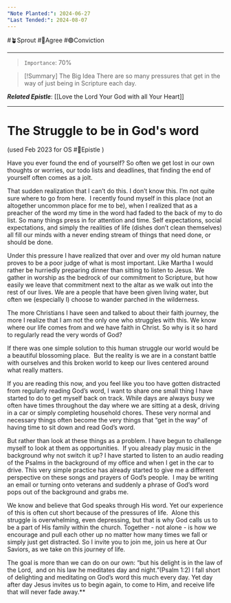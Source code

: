 ```yaml
---
"Note Planted:": 2024-06-27
"Last Tended:": 2024-08-07
---
```

#🪴Sprout #🙂Agree #🟢Conviction 
****
> `Importance`: 70%

>[!Summary] The Big Idea
>There are so many pressures that get in the way of just being in Scripture each day.

***Related Epistle***: [[Love the Lord Your God with all Your Heart]] 

****
# The Struggle to be in God's word 
(used Feb 2023 for OS #📃Epistle )

Have you ever found the end of yourself? So often we get lost in our own thoughts or worries, our todo lists and deadlines, that finding the end of yourself often comes as a jolt. 

  

That sudden realization that I can’t do this. I don’t know this. I’m not quite sure where to go from here.  I recently found myself in this place (not an altogether uncommon place for me to be), when I realized that as a preacher of the word my time in the word had faded to the back of my to do list. So many things press in for attention and time. Self expectations, social expectations, and simply the realities of life (dishes don’t clean themselves) all fill our minds with a never ending stream of things that need done, or should be done. 

  

Under this pressure I have realized that over and over my old human nature proves to be a poor judge of what is most important. Like Martha I would rather be hurriedly preparing dinner than sitting to listen to Jesus. We gather in worship as the bedrock of our commitment to Scripture, but how easily we leave that commitment next to the altar as we walk out into the rest of our lives. We are a people that have been given living water, but often we (especially I) choose to wander parched in the wilderness. 

  

The more Christians I have seen and talked to about their faith journey, the more I realize that I am not the only one who struggles with this. We know where our life comes from and we have faith in Christ. So why is it so hard to regularly read the very words of God?

  

If there was one simple solution to this human struggle our world would be a beautiful blossoming place.  But the reality is we are in a constant battle with ourselves and this broken world to keep our lives centered around what really matters.

  

If you are reading this now, and you feel like you too have gotten distracted from regularly reading God’s word, I want to share one small thing I have started to do to get myself back on track. While days are always busy we often have times throughout the day where we are sitting at a desk, driving in a car or simply completing household chores. These very normal and necessary things often become the very things that “get in the way” of having time to sit down and read God’s word.

  

But rather than look at these things as a problem. I have begun to challenge myself to look at them as opportunities.  If you already play music in the background why not switch it up? I have started to listen to an audio reading of the Psalms in the background of my office and when I get in the car to drive. This very simple practice has already started to give me a different perspective on these songs and prayers of God’s people.  I may be writing an email or turning onto veterans and suddenly a phrase of God’s word pops out of the background and grabs me. 

  

We know and believe that God speaks through His word. Yet our experience of this is often cut short because of the pressures of life.  Alone this struggle is overwhelming, even depressing, but that is why God calls us to be a part of His family within the church. Together - not alone - is how we encourage and pull each other up no matter how many times we fall or simply just get distracted. So I invite you to join me, join us here at Our Saviors, as we take on this journey of life. 

The goal is more than we can do on our own: “but his delight is in the law of the Lord,  and on his law he meditates day and night.”(Psalm 1:2) I fall short of delighting and meditating on God’s word this much every day. Yet day after day Jesus invites us to begin again, to come to Him, and receive life that will never fade away.**